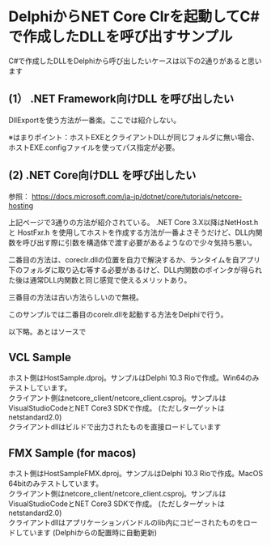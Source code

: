 DelphiからNET Core Clrを起動してC#で作成したDLLを呼び出すサンプル
================================================================

C#で作成したDLLをDelphiから呼び出したいケースは以下の2通りがあると思います

## (1） .NET Framework向けDLL を呼び出したい
  
  DllExportを使う方法が一番楽。ここでは紹介しない。
  
  ※はまりポイント：ホストEXEとクライアントDLLが同じフォルダに無い場合、ホストEXE.configファイルを使ってパス指定が必要。
  
## (2) .NET Core向けDLL を呼び出したい

 参照：  https://docs.microsoft.com/ja-jp/dotnet/core/tutorials/netcore-hosting

 上記ページで3通りの方法が紹介されている。
 .NET Core 3.X以降はNetHost.h と HostFxr.h を使用してホストを作成する方法が一番よさそうだけど、DLL内関数を呼び出す際に引数を構造体で渡す必要があるようなので少々気持ち悪い。
 
  二番目の方法は、coreclr.dllの位置を自力で解決するか、ランタイムを自アプリ下のフォルダに取り込む等する必要があるけど、DLL内関数のポインタが得られた後は通常DLL内関数と同じ感覚で使えるメリットあり。
  
  三番目の方法は古い方法らしいので無視。
  
  このサンプルでは二番目のcorelr.dllを起動する方法をDelphiで行う。
  
 以下略。あとはソースで  
 
## VCL Sample  
 ホスト側はHostSample.dproj。サンプルはDelphi 10.3 Rioで作成。Win64のみテストしています。  
 クライアント側はnetcore_client/netcore_client.csproj。サンプルはVisualStudioCodeとNET Core3 SDKで作成。  (ただしターゲットはnetstandard2.0)  
 クライアントdllはビルドで出力されたものを直接ロードしています  

## FMX Sample (for macos)
 ホスト側はHostSampleFMX.dproj。サンプルはDelphi 10.3 Rioで作成。MacOS 64bitのみテストしています。  
 クライアント側はnetcore_client/netcore_client.csproj。サンプルはVisualStudioCodeとNET Core3 SDKで作成。  (ただしターゲットはnetstandard2.0)  
 クライアントdllはアプリケーションバンドルのlib内にコピーされたものをロードしています (Delphiからの配置時に自動更新)  

